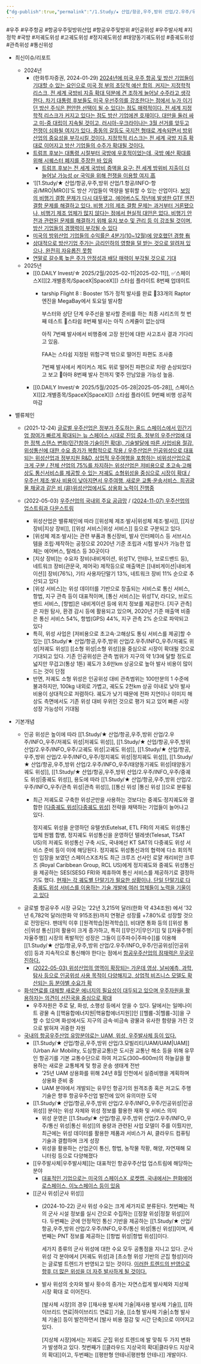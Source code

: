 ```yaml
---
{"dg-publish":true,"permalink":"/1.Study/★ 산업/항공,우주,방위 산업/2.우주/우주항공/","created":"2024-11-09T21:27:32.343+09:00","updated":"2025-06-03T20:07:21.951+09:00"}
---
```


#우주 #우주항공 #항공우주및방위산업 #항공우주및방위 #인공위성 #우주발사체 #지정학 #국방 #저궤도위성 #고궤도위성 #정지궤도위성 #태양동기궤도위성 #중궤도위성 #관측위성 #통신위성 

- 최신이슈/리포트
	- 2024년
		- (한화투자증권, 2024-01-29) [2024년에 미국 우주 항공 및 방산 기업들이 기대할 수 있는 요인으로 미국 정 부의 초당적 예산 합의, 커지는 지정학적 리스크, 전 세계 국방비 지출 확대 덕분에 견 조하게 늘어날 수주라고 생각한다. 차기 대통령 후보들도 미국 우선주의를 강조한다는 점에서 누가 이기던 방산 주식은 편안한 선택이 될 수 있다는 점도 매력적이다. 전 세계 지정학적 리스크가 커지고 있다는 점도 방산 기업에겐 호재이다. 대만을 둘러 싸고 미-중 대립이 지속될 것이고, 러시아-우크라이나는 3월 선거를 앞두고 전쟁이 심화될 여지가 있다. 중동의 갈등도 국지전 형태로 계속되면서 방위 산업의 중요성을 부각시킬 것이다. 지정학적 리스크는 전 세계 국방 지출 확대로 이어지고 방산 기업들의 수주가 확대될 것이다.](★%201.29_구조적%20변화에%20주목할%20미국%20우주%20항공%20및%20방산.pdf#page=3&selection=261,0,519,1&color=yellow)
		- [트럼프 후보는 대통령 시절부터 국방에 우호적이었는데, 국방 예산 확대를 위해 시퀘스터 폐지를 주장한 바 있음](★%201.29_구조적%20변화에%20주목할%20미국%20우주%20항공%20및%20방산.pdf#page=17&selection=63,0,88,2&color=yellow)
			- [트럼프 후보는 전 세계 국방비 증액을 요구: 전 세계 방위비 지출이 더 늘어날 가능성 or 국익을 위해 전쟁을 이용할 여지 高](10.14_4분기엔%20우주항공.pdf#page=26&selection=80,0,121,1&color=yellow)
		- ‘[[1.Study/★ 산업/항공,우주,방위 산업/1.항공/INFO-항공/MRO\|MRO]]’도 방산 기업들이 역량을 발휘할 수 있는 산업이다. [보잉의 비행기 결함 문제가 다시 대두됐고, 에어버스도 작년에 발생한 GTF 엔진 결함 문제를 해결하고 있다. 비행 기의 제조 결함 문제는 과거부터 거론됐으나, 비행기 제조 업체가 많지 않다는 점에서 현실적 대안은 없다. 비행기 안전과 관련된 문제를 해결하기 위해 유지 보수 및 관리 등 이 강조될 것이며, 방산 기업들의 경쟁력이 부각될 수 있다](★%201.29_구조적%20변화에%20주목할%20미국%20우주%20항공%20및%20방산.pdf#page=29&selection=0,2,169,0&color=yellow)
		- [미국의 방위산업 기업들의 수익률은 4분기(10~12월)에 양호했던 경향 有](10.14_4분기엔%20우주항공.pdf#page=16&selection=7,1,28,1&color=yellow)
		- [상대적으로 방산기업 주가는 금리인하의 영향을 덜 받는 것으로 알려져 있으나, 완전히 자유롭진 못함](10.14_4분기엔%20우주항공.pdf#page=23&selection=9,0,34,2&color=yellow)
		- [연말로 갈수록 높은 주가 안정성과 배당 매력이 부각될 것으로 기대](10.14_4분기엔%20우주항공.pdf#page=24&selection=9,0,27,2&color=yellow)
	- 2025년
		- [[0.DAILY Invest/☆ 2025/2월/2025-02-11\|2025-02-11]], ✅스페이스X([[2.개별종목/SpaceX\|SpaceX]]) 스타쉽 플라이트 8번째 업데이트
			- tarship Flight 8 : Booster 15가 정적 발사를 완료
			  📌33개의 Raptor 엔진을 MegaBay에서 토요일 발사함
			  
			  부스터와 상단 단계 우주선을 발사할 준비를 하는 최종 시리즈의 첫 번째 테스트
			  📌스타쉽 8번째 발사는 아직 스케쥴이 없는상태
			  
			  아직 7번째 발사에서 비행중에 고장 원인에 대한 사고조사 결과 기다리고 있음.
			  
			  FAA는 스타쉽 지정된 위험구역 밖으로 떨어진 파편도 조사중
			  
			  7번째 발사에서 케이커스 제도 위로 떨어진 파편으로 차량 손상되었다고 보고
			  📌아마 8번째 발사 전까지 몇주 안남았을 가능성 높음.
		- [[0.DAILY Invest/☆ 2025/5월/2025-05-28\|2025-05-28]], 스페이스X([[2.개별종목/SpaceX\|SpaceX]]) 스타쉽 플라이트 9번째 비행 성공적 마감





- 밸류체인
	- (2021-12-24) [글로벌 우주산업은 정부가 주도하는 올드 스페이스에서 민간기업 참여가 빠르게 확대되는 뉴 스페이스 시대로 진입 중. 정부의 우주산업에 대한 정책 스탠스 변화(민간참여·기술이전 확대), 기술발달에 따른 사업비용 절감, 위성통신에 대한 수요 증가가 복합적으로 작용 / 우주산업은 인공위성으로 대표되는 위성산업과 정부지원 R&D, 상업적 우주여행을 포함하는 비위성산업으로 크게 구분 / 전체 산업의 75%를 차지하는 위성산업은 저비용으로 초고속·고해상도 통신서비스를 제공할 수 있는 저궤도 소형위성을 중심으로 시장이 확대 / 우주선 제조·발사 비용이 낮아지면서 우주여행, 새로운 교통·운송서비스, 희귀광물 채굴과 같은 비 (非)위성산업에서도 상용화 노력이 진행중](12.24_우주산업%20현황과%20국내%20밸류체인%20점검.pdf#page=1&selection=20,0,190,3&color=yellow)
	  
	- (2022-05-03) [우주산업의 국내외 주요 공급망](5.3_2022년%20메가테크,%20항공우주산업.pdf#page=6&selection=525,0,531,3&color=yellow) / [(2024-11-07) 우주산업의 업스트림과 다운스트림](★%2011.7_국내%20우주%20발사체%20제조시장%20분석.pdf#page=6&selection=18,0,22,5&color=yellow)
		- 위성산업은 밸류체인에 따라 [[위성체 제조·발사\|위성체 제조·발사]], [[지상 장비\|지상 장비]], [[위성 서비스\|위성 서비스]] 등으로 구분되고 있다. 
		- [위성체 제조·발사]는 관련 부품과 통신장비, 발사 인터페이스 등 서브시스템을 조립·제작하는 공정으로 2020년 기준 조립과 시험 발사가 가능한 업체는 에어버스, 탈레스 등 30곳이다
		- [지상 장비]는 수요자 장비(내비게이션, 위성TV, 안테나, 브로드밴드 등), 네트워크 장비(관문국, 제어국) 제작등으로 매출액은 [[내비게이션\|내비게이션]] 장비(76%), 기타 사용자단말기 13%, 네트워크 장비 11% 순으로 추산되고 있다
		- [위성 서비스]는 위성 데이터를 기반으로 창출되는 서비스로 통신 서비스, 항법, 지구 관측 등이 대표적이며, [통신 서비스]는 위성TV, 라디오, 브로드밴드 서비스, [항법]은 내비게이션 등에 위치 정보를 제공한다. [지구 관측]은 자원 탐사, 환경 감시 등에 활용되고 있으며, 2020년 기준 매출액 비중은 통신 서비스 54%, 항법(GPS) 44%, 지구 관측 2% 순으로 파악되고 있다
		- 특히, 위성 사업은 [저비용으로 초고속·고해상도 통싞 서비스를 제공]할 수 있는 [[1.Study/★ 산업/항공,우주,방위 산업/2.우주/INFO_우주/저궤도 위성\|저궤도 위성]] [[소형 위성\|소형 위성]]을 중심으로 시장이 확대될 것으로 기대되고 있다. 기존 인공위성은 관측 범위가 지구의 약 1/3에 달할 정도로 넓지만 무겁고(통상 1톤) 궤도가 3.6만km 상공으로 높아 발사 비용이 많이 드는 것이 단점
		- 반면, 저궤도 소형 위성은 인공위성 대비 관측범위는 100만분의 1 수준에 불과하지만, 100kg 내외로 가볍고, 궤도도 2천km 상공 이내로 낮아 발사 비용이 상대적으로 저렴하다. 궤도가 낮기 때문에 전파 지연이나 이미지 해상도 측면에서도 기존 위성 대비 우위인 것으로 평가 되고 있어 빠른 시장 성장 가능성이 기대됨


- 기본개념
	- 인공 위성은 높이에 따라 [[1.Study/★ 산업/항공,우주,방위 산업/2.우주/INFO_우주/저궤도 위성\|저궤도 위성]], [[1.Study/★ 산업/항공,우주,방위 산업/2.우주/INFO_우주/고궤도 위성\|고궤도 위성]], [[1.Study/★ 산업/항공,우주,방위 산업/2.우주/INFO_우주/정지궤도 위성\|정지궤도 위성]], [[1.Study/★ 산업/항공,우주,방위 산업/2.우주/INFO_우주/태양동기궤도 위성\|태양동기궤도 위성]], [[1.Study/★ 산업/항공,우주,방위 산업/2.우주/INFO_우주/중궤도 위성\|중궤도 위성]], 용도에 따라 [[1.Study/★ 산업/항공,우주,방위 산업/2.우주/INFO_우주/관측 위성\|관측 위성]], [[통신 위성 \|통신 위성 ]]으로 분류됨
		- 최근 저궤도로 구축한 위성군만을 사용하는 것보다는 중궤도·정지궤도와 결합한 [[다중궤도 위성\|다중궤도 위성]](Multi-Orbit) 전략을 채택하는 기업들이 늘어나고 있다. 
		  
		  정지궤도 위성을 운영하던 유텔샛(Eutelsat, ETL FR)의 저궤도 위성통신 업체 원웹 합병, 정지궤도 위성통신을 운영하던 텔레샛(Telesat, TSAT US)의 저궤도 위성통신 구축 시도, 국내에선 KT SAT의 다중궤도 위성 서비스 준비 등이 이에 해당된다. 정지궤도 위성통신과의 협력에 다소 회의적인 입장을 보였던 스페이스X조차도 최근 크루즈 선사인 로얄 캐리비안 크루즈 (Royal Caribbean Group, RCL US)에게 정지궤도와 중궤도 위성통신을 제공하는 SES(SESG FR)와 제휴하여 통신 서비스를 제공하기로 결정하기도 했다. [현재는 각 궤도별 단말기가 필요한 상황이나, 단일 단말기로 다중궤도 위성 서비스를 이용하는 기술 개발에 여러 업체들이 노력을 기울이고 있다](★%201.17_이미%20불붙은%20도화선.pdf#page=24&selection=38,0,243,0&color=yellow)
	- 글로벌 항공우주 시장 규모는 ’22년 3,215억 달러(한화 약 434조원) 에서 ’32년 6,782억 달러(한화 약 915조원)까지 연평균 성장률 +7.80%로 성장할 것으로 전망된다. 팬데믹 이후 [[원격학습\|원격학습]], 비대면 통화 등의 [[위성 통신\|위성 통신]]의 활용이 크게 증가하고, 특히 [[무인기\|무인기]] 및 [[자율주행\|자율주행]] 시장의 폭발적인 성장은 그들이 [[주파수\|주파수]]를 이용해 [[1.Study/★ 산업/항공,우주,방위 산업/2.우주/INFO_우주/인공위성\|인공위성]] 등과 지속적으로 통신해야 한다는 점에서 [항공우주산업의 잠재력은 무궁무진하다.](3.28%20우주항공청%20개청,%20무한한%20공간%20저%20너머로.pdf#page=3&selection=193,0,321,1&color=yellow)
		- [(2022-05-03) 위성산업의 영역이 확장되는 가운데 영상, 날씨예측, 과학, 탐사 등으로 인공위성 사용 목적이 다양해지고, 상업적 비즈니스 모델도 확산되는 등 분야별 수요가 확](5.3_2022년%20메가테크,%20항공우주산업.pdf#page=2&selection=156,1,202,1&color=yellow)
	- [화석연료를 대체할 새로운 에너지의 필요성이 대두되고 있으며 우주자원을 활용하자는 의견이 선진국을 중심으로 확대](3.28%20우주항공청%20개청,%20무한한%20공간%20저%20너머로.pdf#page=4&selection=69,0,94,0&color=yellow)
		- 우주자원은 주로 달, 화성, 소행성 등에서 얻을 수 있다. 달에서는 일메나이트 광물 속 [[핵융합에너지원\|핵융합에너지원]]인 [[헬륨-3\|헬륨-3]]을 구할 수 있으며 화성에서도 지구의 금속·비금속 광물과 유사한 함량을 가진 것으로 밝혀져 귀중한 자원
	- [국내의 항공우주산업 유망분야로는 UAM, 위성, 우주발사체 등이 있다.](3.28%20우주항공청%20개청,%20무한한%20공간%20저%20너머로.pdf#page=5&selection=14,0,30,1&color=yellow)
		- [[1.Study/★ 산업/항공,우주,방위 산업/3.모빌리티/UAM/UAM\|UAM]](Urban Air Mobility, 도심항공교통)은 도시권 교통난 해소 등을 위해 유무인 항공기를 기본 교통수단으로 하여 저고도(300~600m)의 하늘길을 활용하는 새로운 교통체계 및 항공 운송 생태계 전반
			- ’25년 UAM 상용화를 위해 24년 8월 인천에서 실증비행을 계획하며 상용화 준비 중
			- UAM 분야에서 개발되는 유무인 항공기의 원격조종 혹은 저고도 주행 기술은 향후 항공우주산업 발전에 있어 유의미한 도약
		- [[1.Study/★ 산업/항공,우주,방위 산업/2.우주/INFO_우주/인공위성\|인공위성]] 분야는 위성 자체와 위성 정보를 활용한 재화 및 서비스 의미
			- 위성 운영은 [[1.Study/★ 산업/항공,우주,방위 산업/2.우주/INFO_우주/통신 위성\|통신 위성]]의 용량과 관련된 사업 모델이 주를 이뤘지만, 최근에는 위성 데이터를 활용한 제품과 서비스가 AI, 클라우드 컴퓨팅 기술과 결합하며 크게 성장
			- 위성을 활용하는 산업군이 통신, 항법, 농작물 작황, 해양, 자연재해 모니터링 등으로 다양해졌다
		- [[우주발사체\|우주발사체]]는 대표적인 항공우주산업 업스트림에 해당하는 분야
			- [대표적인 기업으로는 미국의 스페이스X, 로켓랩, 국내에서는 한화에어로스페이스, 이노스페이스 등이 있음](★%2011.7_국내%20우주%20발사체%20제조시장%20분석.pdf#page=10&selection=108,1,129,2&color=yellow)
		- [[군사 위성\|군사 위성]] 
			- (2024-10-22) 군사 위성 수요는 크게 세가지로 분류된다. 첫번째는 적의 군사 시설 정보를 실시 간으로 수집하는 [[정찰 위성\|정찰 위성]]이다. 두번째는 군에 안정적인 통신 기반을 제공하는 [[1.Study/★ 산업/항공,우주,방위 산업/2.우주/INFO_우주/통신 위성\|통신 위성]]이며, 세번째는 PNT 정보를 제공하는 [[항법 위성\|항법 위성]]이다. 
			  
			  세가지 종류의 군사 위성에 대한 수요 모두 공통점을 지니고 있다. 군사 위성 각 분야에서 [저궤도 위성]과 [초소형 위성 기반의 군집 형성]이라는 글로벌 트렌드가 반영되고 있는 것이다. [이러한 트렌드의 반영으로 향후 더 많은 위성을 더 자주 발사하게 될 것이다.](10.22_우주,%20자주국방이%20시작되는%20공간.pdf#page=3&selection=261,0,322,2&color=yellow)
			- 발사 위성의 숫자와 발사 횟수의 증가는 자연스럽게 발사체와 지상체 시장 확대 로 이어진다. 
			  
			  [발사체 시장]의 경우 [[재사용 발사체 기술\|재사용 발사체 기술]], [[하이브리드 연료\|하이브리드 연료]] 기술, [[소형 발사체 기술\|소형 발사체 기술]] 등이 발전하면서 [발사 비용 절감 및 시간 단축]으로 이어지고 있다. 
			  
			  [지상체 시장]에서는 저궤도 군집 위성 트렌드에 발 맞춰 두 가지 변화가 발생하고 있다. 첫번째가 [[클라우드 지상국의 확대\|클라우드 지상국의 확대]]이고, 두번째는 [[평판형 안테나\|평판형 안테나]] 개발이다. 